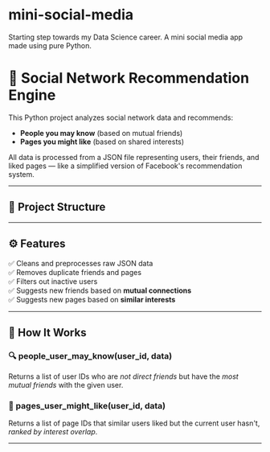 # mini-social-media
Starting step towards my Data Science career. A mini social media app made using pure Python.
# 🧠 Social Network Recommendation Engine

This Python project analyzes social network data and recommends:
- **People you may know** (based on mutual friends)
- **Pages you might like** (based on shared interests)

All data is processed from a JSON file representing users, their friends, and liked pages — like a simplified version of Facebook's recommendation system.

---

## 📂 Project Structure


---

## ⚙️ Features

✅ Cleans and preprocesses raw JSON data  
✅ Removes duplicate friends and pages  
✅ Filters out inactive users  
✅ Suggests new friends based on **mutual connections**  
✅ Suggests new pages based on **similar interests**

---

## 🔁 How It Works

### 🔍 people_user_may_know(user_id, data)
Returns a list of user IDs who are *not direct friends* but have the *most mutual friends* with the given user.

### 📄 pages_user_might_like(user_id, data)
Returns a list of page IDs that similar users liked but the current user hasn't, *ranked by interest overlap*.

---
